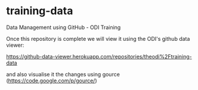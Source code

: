training-data
=============

Data Management using GitHub - ODI Training 

Once this repository is complete we will view it using the ODI's github data viewer:

https://github-data-viewer.herokuapp.com/repositories/theodi%2Ftraining-data

and also visualise it the changes using gource (https://code.google.com/p/gource/)
